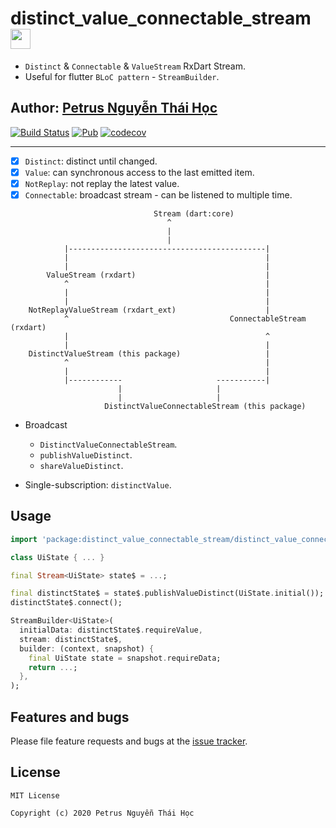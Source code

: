 # distinct_value_connectable_stream <img src="https://avatars3.githubusercontent.com/u/6407041?s=200&v=4" width="32">

-   `Distinct` & `Connectable` & `ValueStream` RxDart Stream.
-   Useful for flutter `BLoC pattern` - `StreamBuilder`.

## Author: [Petrus Nguyễn Thái Học](https://github.com/hoc081098)

[![Build Status](https://travis-ci.com/hoc081098/distinct_value_connectable_stream.svg?branch=master)](https://travis-ci.com/hoc081098/distinct_value_connectable_stream)
[![Pub](https://img.shields.io/pub/v/distinct_value_connectable_stream.svg)](https://pub.dev/packages/distinct_value_connectable_stream)
[![codecov](https://codecov.io/gh/hoc081098/distinct_value_connectable_stream/branch/master/graph/badge.svg?token=L0jTkGFCfz)](https://codecov.io/gh/hoc081098/distinct_value_connectable_stream)

------

-   [x] `Distinct`: distinct until changed.
-   [x] `Value`: can synchronous access to the last emitted item.
-   [x] `NotReplay`: not replay the latest value.
-   [x] `Connectable`: broadcast stream - can be listened to multiple time.

```
                                Stream (dart:core)
                                   ^
                                   |
                                   |
            |--------------------------------------------|
            |                                            |
            |                                            |
        ValueStream (rxdart)                             |
            ^                                            |
            |                                            |
            |                                            |
    NotReplayValueStream (rxdart_ext)                    |
            ^                                    ConnectableStream (rxdart)
            |                                            ^
            |                                            |
    DistinctValueStream (this package)                   |
            ^                                            |
            |                                            |
            |------------                     -----------|
                        |                     |
                        |                     |
                     DistinctValueConnectableStream (this package)
```

-   Broadcast
    -   `DistinctValueConnectableStream`.
    -   `publishValueDistinct`.
    -   `shareValueDistinct`.
    
-   Single-subscription: `distinctValue`.

[comment]: <> (## Implement BLoC)

[comment]: <> ( ### Without using package)
 
[comment]: <> ( <p align="center">)

[comment]: <> (    <img src="https://github.com/hoc081098/distinct_value_connectable_stream/raw/master/bloc1.png" width="480"/>)

[comment]: <> ( </p>)
 
[comment]: <> ( ### Using package)
  
[comment]: <> ( <p align="center">)

[comment]: <> (    <img src="https://github.com/hoc081098/distinct_value_connectable_stream/raw/master/bloc2.png" width="480"/>)

[comment]: <> ( </p>)

## Usage

```dart
import 'package:distinct_value_connectable_stream/distinct_value_connectable_stream.dart';
```

```dart
class UiState { ... }

final Stream<UiState> state$ = ...;

final distinctState$ = state$.publishValueDistinct(UiState.initial());
distinctState$.connect();

StreamBuilder<UiState>(
  initialData: distinctState$.requireValue,
  stream: distinctState$,
  builder: (context, snapshot) {
    final UiState state = snapshot.requireData;
    return ...;
  },
);
```

## Features and bugs

Please file feature requests and bugs at the [issue tracker][tracker].

[tracker]: https://github.com/hoc081098/distinct_value_connectable_stream/issues

License
-------
    MIT License

    Copyright (c) 2020 Petrus Nguyễn Thái Học
